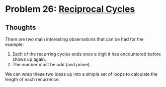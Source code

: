 # Problem 26: [Reciprocal Cycles](https://projecteuler.net/problem=26)

## Thoughts
There are two main interesting observations that can be had for the example:

1. Each of the recurring cycles ends once a digit it has encountered before shows up again. 
2. The number must be odd (and prime).

We can wrap these two ideas up into a simple set of loops to calculate the length of each recurrence.